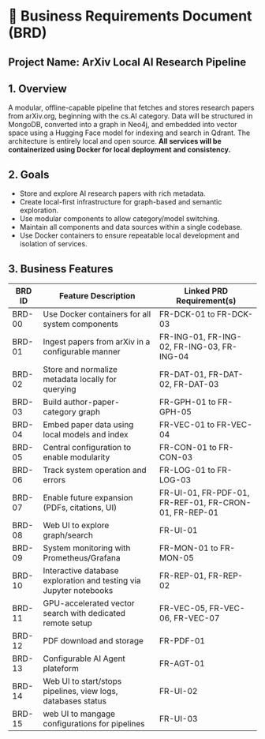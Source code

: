 # 📘 Business Requirements Document (BRD)

## Project Name: ArXiv Local AI Research Pipeline

## 1. Overview
A modular, offline-capable pipeline that fetches and stores research papers from arXiv.org, beginning with the cs.AI category. Data will be structured in MongoDB, converted into a graph in Neo4j, and embedded into vector space using a Hugging Face model for indexing and search in Qdrant. The architecture is entirely local and open source. **All services will be containerized using Docker for local deployment and consistency.**

## 2. Goals
- Store and explore AI research papers with rich metadata.
- Create local-first infrastructure for graph-based and semantic exploration.
- Use modular components to allow category/model switching.
- Maintain all components and data sources within a single codebase.
- Use Docker containers to ensure repeatable local development and isolation of services.

## 3. Business Features

| BRD ID     | Feature Description | Linked PRD Requirement(s) |
|------------|---------------------|----------------------------|
| BRD-00     | Use Docker containers for all system components | FR-DCK-01 to FR-DCK-03 |
| BRD-01     | Ingest papers from arXiv in a configurable manner | FR-ING-01, FR-ING-02, FR-ING-03, FR-ING-04 |
| BRD-02     | Store and normalize metadata locally for querying | FR-DAT-01, FR-DAT-02, FR-DAT-03 |
| BRD-03     | Build author-paper-category graph | FR-GPH-01 to FR-GPH-05 |
| BRD-04     | Embed paper data using local models and index | FR-VEC-01 to FR-VEC-04 |
| BRD-05     | Central configuration to enable modularity | FR-CON-01 to FR-CON-03 |
| BRD-06     | Track system operation and errors | FR-LOG-01 to FR-LOG-03 |
| BRD-07     | Enable future expansion (PDFs, citations, UI) | FR-UI-01, FR-PDF-01, FR-REF-01, FR-CRON-01, FR-REP-01 |
| BRD-08     | Web UI to explore graph/search | FR-UI-01 |
| BRD-09     | System monitoring with Prometheus/Grafana | FR-MON-01 to FR-MON-05 |
| BRD-10     | Interactive database exploration and testing via Jupyter notebooks | FR-REP-01, FR-REP-02 |
| BRD-11     | GPU-accelerated vector search with dedicated remote setup | FR-VEC-05, FR-VEC-06, FR-VEC-07 |
| BRD-12     | PDF download and storage | FR-PDF-01 |
| BRD-13     | Configurable AI Agent plateform | FR-AGT-01 |
| BRD-14     | Web UI to start/stops pipelines, view logs, databases status| FR-UI-02 |
| BRD-15     | web UI to mangage configurations for pipelines | FR-UI-03 |
